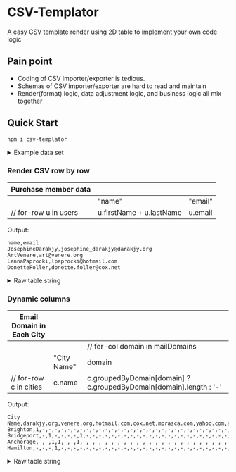 # CSV-Templator

A easy CSV template render using 2D table to implement your own code logic

## Pain point

- Coding of CSV importer/exporter is tedious.
- Schemas of CSV importer/exporter are hard to read and maintain
- Render(format) logic, data adjustment logic, and business logic all mix together

## Quick Start

```sh
npm i csv-templator
```

<details>
<summary>Example data set</summary>

```json
[
  {
    "firstName": "James",
    "lastName": "Butt",
    "companyName": "Benton, John B Jr",
    "address": "6649 N Blue Gum St",
    "city": "New Orleans",
    "county": "Orleans",
    "state": "LA",
    "zip": 70116,
    "phone1": "504-621-8927",
    "phone2": "504-845-1427",
    "email": "jbutt@gmail.com",
    "web": "http://www.bentonjohnbjr.com"
  }
  // ...
]
```

</details>

### Render CSV row by row

| Purchase member data  |                          |         |
| --------------------- | ------------------------ | ------- |
|                       | "name"                   | "email" |
| // for-row u in users | u.firstName + u.lastName | u.email |

Output:

```csv
name,email
JosephineDarakjy,josephine_darakjy@darakjy.org
ArtVenere,art@venere.org
LennaPaprocki,lpaprocki@hotmail.com
DonetteFoller,donette.foller@cox.net
```

<details>
<summary>Raw table string</summary>

```txt
|                       | "name"                   | "email" |
| // for-row u in users | u.firstName + u.lastName | u.email |
```

</details>

### Dynamic columns

| Email Domain in Each City |             |                                                                    |
| ------------------------- | ----------- | ------------------------------------------------------------------ |
|                           |             | // for-col domain in mailDomains                                   |
|                           | "City Name" | domain                                                             |
| // for-row c in cities    | c.name      | c.groupedByDomain[domain] ? c.groupedByDomain[domain].length : '-' |

Output:

```csv
City Name,darakjy.org,venere.org,hotmail.com,cox.net,morasca.com,yahoo.com,aol.com,rim.org,royster.com,slusarski.com,caudy.org,chui.com,corrio.com,vocelka.com,glick.com,shinko.com,ostrosky.com,perin.org,saylors.org,briddick.com,bowley.org,uyetake.org,mastella.com,monarrez.org,vanausdal.org,hollack.org,lindall.com,yglesias.com,mondella.com,rhym.com,reitler.com,crupi.com,mulqueen.org,honeywell.com,dickerson.org,barfield.com,gato.org,centini.org,buemi.com,cronauer.com,felger.org,miceli.org,shin.com,schmierer.org,kulzer.org,palaspas.org,perez.org,shire.com,spickerman.com,mirafuentes.com,klimek.org,zane.com,kohnert.com,gellinger.com,frey.com,haroldson.org,craghead.org,parvis.com,deleo.com,degroot.org,hoa.org,cousey.org,degonia.org,cookey.org,poullion.com,melnyk.com,toyama.org,caiafa.org,pelkowski.org,emard.com,konopacki.org,silvestrini.com,gesick.org,lother.com,brossart.com,tegarden.com,gobern.org,saulter.com,malvin.com,suffield.org,fishburne.com,loader.com,burnard.com,setter.org,worlds.com,arias.org,dopico.org,hellickson.org,staback.com,fortino.com,engelberg.org,zurcher.org,denooyer.org,restrepo.com,sweigard.com,nicolozakes.org,pontoriero.com,aquas.com,regusters.com,hauenstein.org,brachle.org,canlas.com,lietz.com,vonasek.org,julia.org,loder.org,patak.org,beech.com,yaw.org,semidey.com,paa.com,dorshorst.org,daufeldt.com,scipione.com,kitty.com,schoeneck.org,newville.com,mccullan.com,walthall.org,berlanga.com,meteer.com,nayar.com,sarao.org,onofrio.com,angalich.com,lapage.com,villanueva.com,perruzza.com,galam.org,lipkin.com,grenet.org,mclaird.com,colaizzo.com,koppinger.com,dewar.com,arceo.org,chaffins.org,nunlee.org,chavous.org,jacobos.com,similton.com,ankeny.org,hixenbaugh.org,gillaspie.com,kampa.org
Brighton,1,-,-,-,-,-,-,-,-,-,-,-,-,-,-,-,-,-,-,-,-,-,-,-,-,-,-,-,-,-,-,-,-,-,-,-,-,-,-,-,-,-,-,-,-,-,-,-,-,-,-,-,-,-,-,-,-,-,-,-,-,-,-,-,-,-,-,-,-,-,-,-,-,-,-,-,-,-,-,-,-,-,-,-,-,-,-,-,-,-,-,-,-,-,-,-,-,-,-,-,-,-,-,-,-,-,-,-,-,-,-,-,-,-,-,-,-,-,-,-,-,-,-,-,-,-,-,-,-,-,-,-,-,-,-,-,-,-,-,-,-,-,-,-,-
Bridgeport,-,1,-,-,-,-,1,-,-,-,-,-,-,-,-,-,-,-,-,-,-,-,-,-,-,-,-,-,-,-,-,-,-,-,-,-,-,-,-,-,-,-,-,-,-,-,-,-,-,-,-,-,-,-,-,-,-,-,-,-,-,-,-,-,-,-,-,-,-,-,-,-,-,-,-,-,-,-,-,-,-,-,-,-,-,-,-,-,-,-,-,-,-,-,-,-,-,-,-,-,-,-,-,-,-,-,-,-,-,-,-,-,-,-,-,-,-,-,-,-,-,-,-,-,-,-,-,-,-,-,-,-,-,-,-,-,-,-,-,-,-,-,-,-,-
Anchorage,-,-,1,1,-,-,1,-,-,-,-,-,-,-,-,-,-,-,-,-,-,-,-,-,-,-,-,-,-,-,-,-,-,-,-,-,-,-,-,-,-,-,-,-,-,-,-,-,-,-,-,-,-,-,-,-,-,-,-,-,-,-,-,-,-,-,-,-,-,-,-,-,-,-,-,-,-,-,-,-,-,-,-,-,-,-,-,-,-,-,-,-,-,-,-,-,-,-,-,-,-,-,-,-,-,-,-,-,-,-,-,-,-,-,1,-,-,-,-,-,-,-,-,-,-,-,-,-,-,-,-,-,-,-,-,-,-,-,-,-,-,-,-,-,-
Hamilton,-,-,-,1,-,-,-,-,-,-,-,-,-,-,-,-,-,-,-,-,-,-,-,-,-,-,-,-,-,-,-,-,-,-,-,-,-,-,-,-,-,-,-,-,-,-,-,-,-,-,-,-,-,-,-,-,-,-,-,-,-,-,-,-,-,-,-,-,-,-,-,-,-,-,-,-,-,-,-,-,-,-,-,-,-,-,-,-,-,-,-,-,-,-,-,-,-,-,-,-,-,-,-,-,-,-,-,-,-,-,-,-,-,-,-,-,-,-,-,-,-,-,-,-,-,-,-,-,-,-,-,-,-,-,-,-,-,-,-,-,-,-,-,-,-
```

<details>
<summary>Raw table string</summary>

```txt
|                           |             | // for-col domain in mailDomains                                   |
|                           | "City Name" | domain                                                             |
| // for-row c in cities    | c.name      | c.groupedByDomain[domain] ? c.groupedByDomain[domain].length : '-' |
```

</details>
